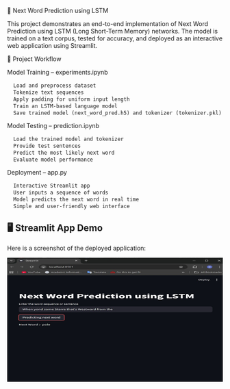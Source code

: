 📖 Next Word Prediction using LSTM

This project demonstrates an end-to-end implementation of Next Word Prediction using LSTM (Long Short-Term Memory) networks. The model is trained on a text corpus, tested for accuracy, and deployed as an interactive web application using Streamlit.

🚀 Project Workflow

Model Training – experiments.ipynb

      Load and preprocess dataset
      Tokenize text sequences
      Apply padding for uniform input length
      Train an LSTM-based language model
      Save trained model (next_word_pred.h5) and tokenizer (tokenizer.pkl)

Model Testing – prediction.ipynb

      Load the trained model and tokenizer
      Provide test sentences
      Predict the most likely next word
      Evaluate model performance

Deployment – app.py

      Interactive Streamlit app
      User inputs a sequence of words
      Model predicts the next word in real time
      Simple and user-friendly web interface

## 🖥️ Streamlit App Demo

Here is a screenshot of the deployed application:

![Streamlit Demo](images/prediction.jpg)

